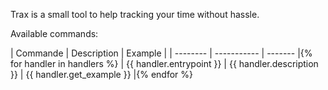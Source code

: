 Trax is a small tool to help tracking your time without hassle.

Available commands:

| Commande | Description | Example |
| -------- | ----------- | ------- |{% for handler in handlers %}
| {{ handler.entrypoint }} | {{ handler.description }} | {{ handler.get_example }} |{% endfor %}
